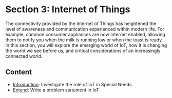# Section 3: Internet of Things

The connectivity provided by the Internet of Things has heightened the level of awareness and communication experienced within modern life. For example, common consumer appliances are now Internet enabled, allowing them to notify you when the milk is running low or when the toast is ready. In this section, you will explore the emerging world of IoT, how it is changing the world we see before us, and critical considerations of an increasingly connected world.

## Content

- [Introduction](Week5_Intro): Investigate the role of IoT in Special Needs
- [Extend](Week6_Challenges): Write a problem statement in IoT

